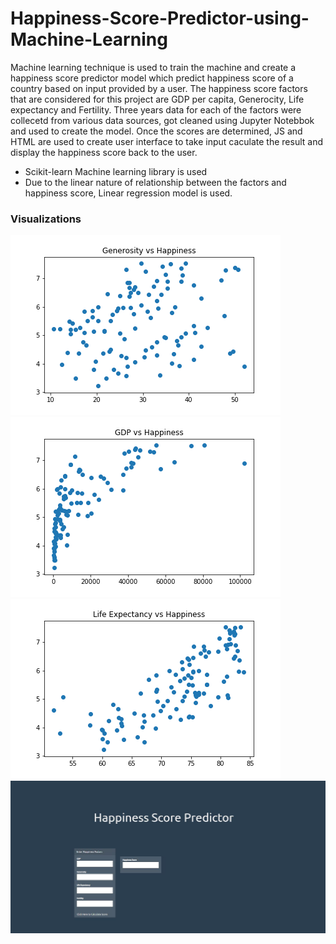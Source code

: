 # Happiness-Score-Predictor-using-Machine-Learning

Machine learning technique is used to train the machine and create a happiness score predictor model which predict happiness score of a country based on input provided by a user. The happiness score factors that are considered for this project are GDP per capita, Generocity, Life expectancy and Fertility. Three years data for each of the factors were collecetd from various data sources, got cleaned using Jupyter Notebbok and used to create the model. Once the scores are determined, JS and HTML are used to create user interface to take input caculate the result and display the happiness score back to the user.

  * Scikit-learn Machine learning library is used
  * Due to the linear nature of relationship between the factors and happiness score, Linear regression model is used.

### Visualizations

![Image description](https://github.com/melakue/Happiness-Score-Predictor-using-Machine-Learning/blob/master/Generosity_Happiness.png)
![Image description](https://github.com/melakue/Happiness-Score-Predictor-using-Machine-Learning/blob/master/GDP_Happiness.png)
![Image description](https://github.com/melakue/Happiness-Score-Predictor-using-Machine-Learning/blob/master/Life_Expectancy-Happiness.png)
![Image description](https://github.com/melakue/Happiness-Score-Predictor-using-Machine-Learning/blob/master/Happiness%20Score%20Predictor%20HTML.JPG)






